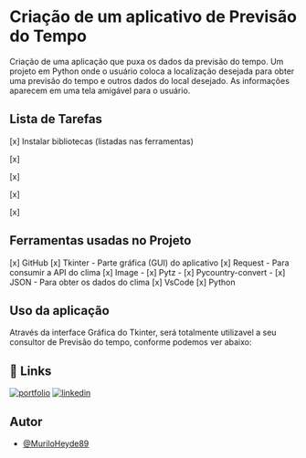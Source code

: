 # Criação de um aplicativo de Previsão do Tempo

Criação de uma aplicação que puxa os dados da previsão do tempo.
Um projeto em Python onde o usuário coloca a localização desejada para obter uma previsão do tempo e outros dados do local desejado. As informações aparecem em uma tela amigável para o usuário.


## Lista de Tarefas

[x] Instalar bibliotecas (listadas nas ferramentas)

[x] 

[x] 

[x] 

[x] 

## Ferramentas usadas no Projeto

[x] GitHub
[x] Tkinter - Parte gráfica (GUI) do aplicativo
[x] Request - Para consumir a API do clima
[x] Image - 
[x] Pytz - 
[x] Pycountry-convert - 
[x] JSON - Para obter os dados do clima
[x] VsCode
[x] Python


## Uso da aplicação

Através da interface Gráfica do Tkinter, será totalmente utilizavel a seu consultor de Previsão do tempo, conforme  podemos ver abaixo:


## 🔗 Links
[![portfolio](https://img.shields.io/badge/my_portfolio-000?style=for-the-badge&logo=ko-fi&logoColor=white)](https://github.com/MuriloHeyde89/)
[![linkedin](https://img.shields.io/badge/linkedin-0A66C2?style=for-the-badge&logo=linkedin&logoColor=white)](https://www.linkedin.com/in/murilo-heyde/)


## Autor

- [@MuriloHeyde89](https://github.com/MuriloHeyde89)